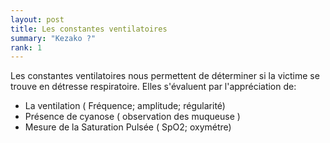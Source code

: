 ```yaml
---
layout: post
title: Les constantes ventilatoires
summary: "Kezako ?"
rank: 1
---
```


Les constantes ventilatoires nous permettent de déterminer si la victime se trouve en détresse respiratoire. Elles s'évaluent par l'appréciation de:
* La ventilation ( Fréquence; amplitude; régularité)
* Présence de cyanose ( observation des muqueuse )
* Mesure de la Saturation Pulsée ( SpO2; oxymétre)
